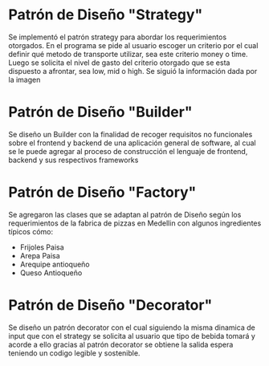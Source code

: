 # Patrón de Diseño "Strategy"

Se implementó el patrón strategy para abordar los requerimientos otorgados. En el programa se pide al usuario escoger un criterio por el cual definir qué metodo de transporte utilizar, sea este criterio money o time. Luego se solicita el nivel de gasto del criterio otorgado que se esta dispuesto a afrontar, sea low, mid o high. Se siguió la información dada por la imagen

# Patrón de Diseño "Builder"

Se diseño un Builder con la finalidad de recoger requisitos no funcionales sobre el frontend y backend de una aplicación general de software, al cual se le puede agregar al proceso de construcción el lenguaje de frontend, backend y sus respectivos frameworks


# Patrón de Diseño "Factory"

Se agregaron las clases que se adaptan al patrón de Diseño según los requerimientos de la fabrica de pizzas en Medellin con algunos ingredientes típicos cómo:

- Frijoles Paisa
- Arepa Paisa
- Arequipe antioqueño
- Queso Antioqueño

# Patrón de Diseño "Decorator"

Se diseño un patrón decorator con el cual siguiendo la misma dinamica de input que con el strategy se solicita al usuario que tipo de bebida tomará y acorde a ello gracias al patrón decorator se obtiene la salida espera teniendo un codigo legible y sostenible.
